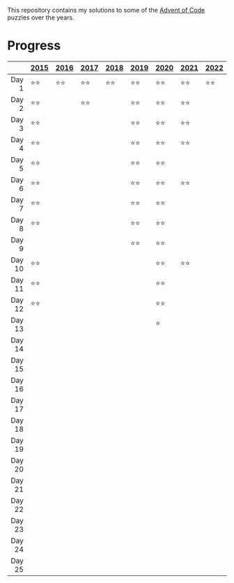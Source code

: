 This repository contains my solutions to some of the [Advent of Code](https://adventofcode.com/) puzzles over the years.

# Progress

|      |[2015]          |[2016]          |[2017]          |[2018]          |[2019]          |[2020]          |[2021]          |[2022]          |[2023]          |
|-----:|----------------|----------------|----------------|----------------|----------------|----------------|----------------|----------------|----------------|
|Day 1 |&#x2B50;&#x2B50;|&#x2B50;&#x2B50;|&#x2B50;&#x2B50;|&#x2B50;&#x2B50;|&#x2B50;&#x2B50;|&#x2B50;&#x2B50;|&#x2B50;&#x2B50;|&#x2B50;&#x2B50;|                |
|Day 2 |&#x2B50;&#x2B50;|                |&#x2B50;&#x2B50;|                |&#x2B50;&#x2B50;|&#x2B50;&#x2B50;|&#x2B50;&#x2B50;|                |                |
|Day 3 |&#x2B50;&#x2B50;|                |                |                |&#x2B50;&#x2B50;|&#x2B50;&#x2B50;|&#x2B50;&#x2B50;|                |                |
|Day 4 |&#x2B50;&#x2B50;|                |                |                |&#x2B50;&#x2B50;|&#x2B50;&#x2B50;|&#x2B50;&#x2B50;|                |                |
|Day 5 |&#x2B50;&#x2B50;|                |                |                |&#x2B50;&#x2B50;|&#x2B50;&#x2B50;|                |                |                |
|Day 6 |&#x2B50;&#x2B50;|                |                |                |&#x2B50;&#x2B50;|&#x2B50;&#x2B50;|&#x2B50;&#x2B50;|                |                |
|Day 7 |&#x2B50;&#x2B50;|                |                |                |&#x2B50;&#x2B50;|&#x2B50;&#x2B50;|                |                |                |
|Day 8 |&#x2B50;&#x2B50;|                |                |                |&#x2B50;&#x2B50;|&#x2B50;&#x2B50;|                |                |                |
|Day 9 |                |                |                |                |&#x2B50;&#x2B50;|&#x2B50;&#x2B50;|                |                |                |
|Day 10|&#x2B50;&#x2B50;|                |                |                |                |&#x2B50;&#x2B50;|&#x2B50;&#x2B50;|                |                |
|Day 11|&#x2B50;&#x2B50;|                |                |                |                |&#x2B50;&#x2B50;|                |                |                |
|Day 12|&#x2B50;&#x2B50;|                |                |                |                |&#x2B50;&#x2B50;|                |                |                |
|Day 13|                |                |                |                |                |&#x2B50;        |                |                |                |
|Day 14|                |                |                |                |                |                |                |                |                |
|Day 15|                |                |                |                |                |                |                |                |                |
|Day 16|                |                |                |                |                |                |                |                |                |
|Day 17|                |                |                |                |                |                |                |                |                |
|Day 18|                |                |                |                |                |                |                |                |                |
|Day 19|                |                |                |                |                |                |                |                |                |
|Day 20|                |                |                |                |                |                |                |                |                |
|Day 21|                |                |                |                |                |                |                |                |                |
|Day 22|                |                |                |                |                |                |                |                |                |
|Day 23|                |                |                |                |                |                |                |                |                |
|Day 24|                |                |                |                |                |                |                |                |                |
|Day 25|                |                |                |                |                |                |                |                |                |

[2015]: https://adventofcode.com/2015
[2016]: https://adventofcode.com/2016
[2017]: https://adventofcode.com/2017
[2018]: https://adventofcode.com/2018
[2019]: https://adventofcode.com/2019
[2020]: https://adventofcode.com/2020
[2021]: https://adventofcode.com/2021
[2022]: https://adventofcode.com/2022
[2023]: https://adventofcode.com/2023
